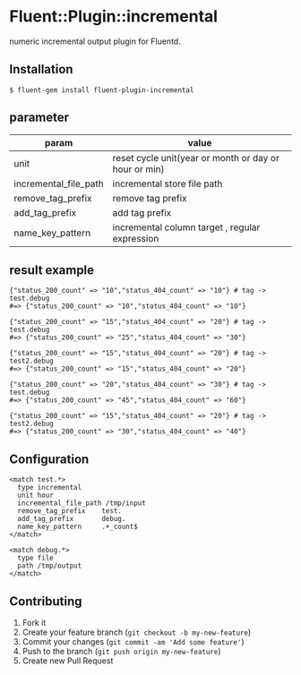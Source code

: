# Fluent::Plugin::incremental

numeric incremental output plugin for Fluentd.

## Installation

    $ fluent-gem install fluent-plugin-incremental

## parameter

param    |   value
--------|------
unit|reset cycle unit(year or month or day or hour or min)
incremental_file_path|incremental store file path
remove_tag_prefix|remove tag prefix
add_tag_prefix|add tag prefix
name_key_pattern|incremental column target , regular expression

## result example

	{"status_200_count" => "10","status_404_count" => "10"} # tag -> test.debug 
	#=> {"status_200_count" => "10","status_404_count" => "10"}
	
	{"status_200_count" => "15","status_404_count" => "20"} # tag -> test.debug
	#=> {"status_200_count" => "25","status_404_count" => "30"}

	{"status_200_count" => "15","status_404_count" => "20"} # tag -> test2.debug
	#=> {"status_200_count" => "15","status_404_count" => "20"}

	{"status_200_count" => "20","status_404_count" => "30"} # tag -> test.debug
	#=> {"status_200_count" => "45","status_404_count" => "60"}

	{"status_200_count" => "15","status_404_count" => "20"} # tag -> test2.debug
	#=> {"status_200_count" => "30","status_404_count" => "40"}


## Configuration

	<match test.*>
	  type incremental
	  unit hour
	  incremental_file_path /tmp/input
	  remove_tag_prefix    test.
	  add_tag_prefix       debug.
	  name_key_pattern     .+_count$
	</match>
	
	<match debug.*>
	  type file
	  path /tmp/output
	</match>

## Contributing

1. Fork it
2. Create your feature branch (`git checkout -b my-new-feature`)
3. Commit your changes (`git commit -am 'Add some feature'`)
4. Push to the branch (`git push origin my-new-feature`)
5. Create new Pull Request
